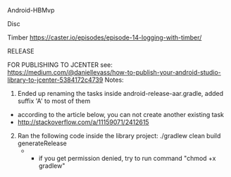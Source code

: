 Android-HBMvp

Disc



Timber
https://caster.io/episodes/episode-14-logging-with-timber/


RELEASE

  FOR PUBLISHING TO JCENTER see: https://medium.com/@daniellevass/how-to-publish-your-android-studio-library-to-jcenter-5384172c4739
  Notes:
  1. Ended up renaming the tasks inside android-release-aar.gradle, added suffix 'A' to most of them
  - according to the article below, you can not create another existing task
  - http://stackoverflow.com/a/11159071/2412615
  2. Ran the following code inside the library project:
      ./gradlew clean build generateRelease
      * - if you get permission denied, try to run command "chmod +x gradlew"
